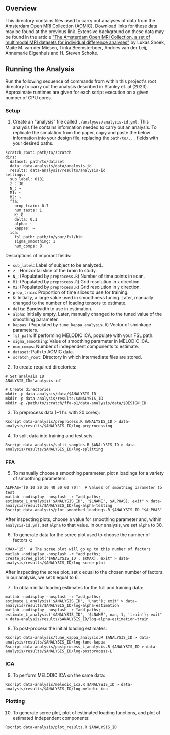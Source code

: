 ## Overview

This directory contains files used to carry out analyses of data from the [Amsterdam Open MRI Collection (AOMIC)](https://nilab-uva.github.io/AOMIC.github.io/). Download links for these data may be found at the previous link. Extensive background on these data may be found in the article ["The Amsterdam Open MRI Collection, a set of multimodal MRI datasets for individual difference analyses"](https://www.nature.com/articles/s41597-021-00870-6) by Lukas Snoek, Maite M. van der Miesen, Tinka Beemsterboer, Andries van der Leij, Annemarie Eigenhuis and H. Steven Scholte. 


## Running the Analysis

Run the following sequence of commands from within this project's root directory to carry out the analysis described in Stanley et. al (2023). Approximate runtimes are given for each script execution on a given number of CPU cores.

### Setup

1. Create an "analysis" file called `./analyses/analysis-id.yml`. This analysis file contains information needed to carry out an analysis. To replicate the simulation from the paper, copy and paste the below information into your design file, replacing the `path/to/...` fields with your desired paths.

```
scratch_root: path/to/scratch
dirs:
  dataset: path/to/dataset
  data: data-analysis/data/analysis-id
  results: data-analysis/results/analysis-id
settings:
  sub_label: 0181
  z_: 30
  N_: ~
  M1: ~
  M2: ~
  ffa:
    prop_train: 0.7
    num_tests: 1
    K: 8
    delta: 0.1
    alpha: ~
    kappas: ~
  ica:
    fsl_path: path/to/your/fsl/bin
    sigma_smoothing: 1
    num_comps: 8
```

Descriptions of imporant fields: 

- `sub_label`: Label of subject to be analyzed.
- `z_`: Horizontal slice of the brain to study.
- `N_`: (Populated by `preprocess.R`) Number of time points in scan.
- `M1`: (Populated by `preprocess.R`) Grid resolution in `x` direction.
- `M2`: (Populated by `preprocess.R`) Grid resolution in `y` direction.
- `prop_train`: Proportion of time slices to use for training.
- `K`: Initially, a large value used in smoothness tuning. Later, manually changed to the number of loading tensors to estimate.
- `delta`: Bandwidth to use in estimation.
- `alpha`: Initially empty. Later, manually changed to the tuned value of the smoothing parameter.
- `kappas`: (Populated by `tune_kappa_analysis.R`) Vector of shrinkage parameters. 
- `fsl_path`: If performing MELODIC ICA, populate with your FSL path.
- `sigma_smoothing`: Value of smoothing parameter in MELODIC ICA.
- `num_comps`: Number of independent components to estimate.
- `dataset`: Path to AOMIC data.
- `scratch_root`: Directory in which intermediate files are stored. 

2. To create required directories:

```
# Set analysis ID
ANALYSIS_ID='analysis-id'

# Create directories
mkdir -p data-analysis/data/$ANALYSIS_ID
mkdir -p data-analysis/results/$ANALYSIS_ID
mkdir -p /path/to/scratch/ffa-p1/data-analysis/data/$DESIGN_ID
```

3. To preprocess data (~1 hr. with 20 cores):

```
Rscript data-analysis/preprocess.R $ANALYSIS_ID > data-analysis/results/$ANALYSIS_ID/log-preprocessing
```

4. To split data into training and test sets:

```
Rscript data-analysis/split_samples.R $ANALYSIS_ID > data-analysis/results/$ANALYSIS_ID/log-splitting
```

### FFA

5. To manually choose a smoothing parameter, plot `K` loadings for a variety of smoothing parameters:

```
ALPHAS='[0 10 20 30 40 50 60 70]'  # Values of smoothing parameter to test
matlab -nodisplay -nosplash -r "add_paths; estimate_L_analysis('$ANALYSIS_ID', '$LNAME', $ALPHAS); exit" > data-analysis/results/$ANALYSIS_ID/log-alpha-testing
Rscript data-analysis/plot_smoothed_loadings.R $ANALYSIS_ID "$ALPHAS"
```

After inspecting plots, choose a value for smoothing parameter and, within `analysis-id.yml`, set `alpha` to that value. In our analysis, we set `alpha` to 30.

6. To generate data for the scree plot used to choose the number of factors `K`:

```
KMAX='15'  # The scree plot will go up to this number of factors
matlab -nodisplay -nosplash -r "add_paths; create_scree_plot('$ANALYSIS_ID', $KMAX); exit" > data-analysis/results/$ANALYSIS_ID/log-scree-plot
```

After inspecting the scree plot, set `K` equal to the chosen number of factors. In our analysis, we set `K` equal to 6. 

7. To obtain initial loading estimates for the full and training data:

```
matlab -nodisplay -nosplash -r "add_paths; estimate_L_analysis('$ANALYSIS_ID', 'Lhat'); exit" > data-analysis/results/$ANALYSIS_ID/log-alpha-estimation
matlab -nodisplay -nosplash -r "add_paths; estimate_L_analysis('$ANALYSIS_ID', '$LNAME', nan, 1, 'train'); exit" > data-analysis/results/$ANALYSIS_ID/log-alpha-estimation-train
```

8. To post-process the initial loading estimates:

```
Rscript data-analysis/tune_kappa_analysis.R $ANALYSIS_ID > data-analysis/results/$ANALYSIS_ID/log-tune-kappa
Rscript data-analysis/postprocess_L_analysis.R $ANALYSIS_ID > data-analysis/results/$ANALYSIS_ID/log-postprocess-L
```

### ICA

9. To perform MELODIC ICA on the same data:

```
Rscript data-analysis/melodic_ica.R $ANALYSIS_ID > data-analysis/results/$ANALYSIS_ID/log-melodic-ica
```

### Plotting

10. To generate scree plot, plot of estimated loading functions, and plot of estimated independent components:

```
Rscript data-analysis/plot_results.R $ANALYSIS_ID
```




